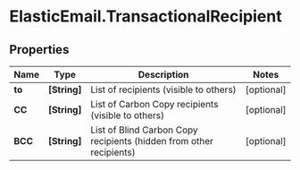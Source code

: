 # ElasticEmail.TransactionalRecipient

## Properties

Name | Type | Description | Notes
------------ | ------------- | ------------- | -------------
**to** | **[String]** | List of recipients (visible to others) | [optional] 
**CC** | **[String]** | List of Carbon Copy recipients (visible to others) | [optional] 
**BCC** | **[String]** | List of Blind Carbon Copy recipients (hidden from other recipients) | [optional] 


